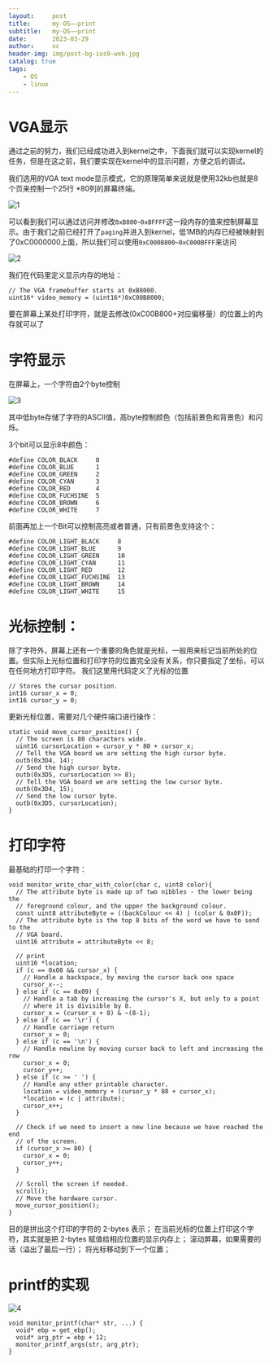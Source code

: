 ```yaml
---
layout:     post
title:      my-OS——print
subtitle:   my-OS——print
date:       2023-03-29
author:     xc
header-img: img/post-bg-ios9-web.jpg
catalog: true
tags:
    - OS
    - linux
---
```


# VGA显示

通过之前的努力，我们已经成功进入到kernel之中，下面我们就可以实现kernel的任务，但是在这之前，我们要实现在kernel中的显示问题，方便之后的调试。

我们选用的VGA text mode显示模式，它的原理简单来说就是使用32kb也就是8个页来控制一个25行 *80列的屏幕终端。

![1](https://image-static.segmentfault.com/125/736/1257369244-60c8e377e76b9_fix732  "1")

可以看到我们可以通过访问并修改`0xB800~0xBFFFF`这一段内存的值来控制屏幕显示。由于我们之前已经打开了`paging`并进入到kernel，低1MB的内存已经被映射到了0xC0000000上面，所以我们可以使用`0xC000B800~0xC000BFFF`来访问

![2](https://image-static.segmentfault.com/215/017/2150177228-60c8e1174035c_fix732  "2")

我们在代码里定义显示内存的地址：

```
// The VGA framebuffer starts at 0xB8000.
uint16* video_memory = (uint16*)0xC00B8000;
```

要在屏幕上某处打印字符，就是去修改(0xC00B800+对应偏移量）的位置上的内存就可以了

# 字符显示

在屏幕上，一个字符由2个byte控制

![3](https://image-static.segmentfault.com/132/588/132588017-60c8e132276f9_fix732  "3")

其中低byte存储了字符的ASCII值，高byte控制颜色（包括前景色和背景色）和闪烁。

3个bit可以显示8中颜色：

```
#define COLOR_BLACK     0
#define COLOR_BLUE      1
#define COLOR_GREEN     2
#define COLOR_CYAN      3
#define COLOR_RED       4
#define COLOR_FUCHSINE  5
#define COLOR_BROWN     6
#define COLOR_WHITE     7
```

前面再加上一个Bit可以控制高亮或者普通，只有前景色支持这个：
```
#define COLOR_LIGHT_BLACK     8
#define COLOR_LIGHT_BLUE      9
#define COLOR_LIGHT_GREEN     10
#define COLOR_LIGHT_CYAN      11
#define COLOR_LIGHT_RED       12
#define COLOR_LIGHT_FUCHSINE  13
#define COLOR_LIGHT_BROWN     14
#define COLOR_LIGHT_WHITE     15
```

# 光标控制：
除了字符外，屏幕上还有一个重要的角色就是光标，一般用来标记当前所处的位置。但实际上光标位置和打印字符的位置完全没有关系，你只要指定了坐标，可以在任何地方打印字符。
我们这里用代码定义了光标的位置

```
// Stores the cursor position.
int16 cursor_x = 0;
int16 cursor_y = 0;
```

更新光标位置，需要对几个硬件端口进行操作：

```
static void move_cursor_position() {
  // The screen is 80 characters wide.
  uint16 cursorLocation = cursor_y * 80 + cursor_x;
  // Tell the VGA board we are setting the high cursor byte.
  outb(0x3D4, 14);
  // Send the high cursor byte.
  outb(0x3D5, cursorLocation >> 8);
  // Tell the VGA board we are setting the low cursor byte.
  outb(0x3D4, 15);
  // Send the low cursor byte.
  outb(0x3D5, cursorLocation);
}
```

# 打印字符

最基础的打印一个字符：
```
void monitor_write_char_with_color(char c, uint8 color){
  // The attribute byte is made up of two nibbles - the lower being the 
  // foreground colour, and the upper the background colour.
  const uint8 attributeByte = ((backColour << 4) | (color & 0x0F));
  // The attribute byte is the top 8 bits of the word we have to send to the
  // VGA board.
  uint16 attribute = attributeByte << 8;

  // print
  uint16 *location;
  if (c == 0x08 && cursor_x) {
    // Handle a backspace, by moving the cursor back one space
    cursor_x--;
  } else if (c == 0x09) {
    // Handle a tab by increasing the cursor's X, but only to a point
    // where it is divisible by 8.
    cursor_x = (cursor_x + 8) & ~(8-1);
  } else if (c == '\r') {
    // Handle carriage return
    cursor_x = 0;
  } else if (c == '\n') {
    // Handle newline by moving cursor back to left and increasing the row
    cursor_x = 0;
    cursor_y++;
  } else if (c >= ' ') {
    // Handle any other printable character.
    location = video_memory + (cursor_y * 80 + cursor_x);
    *location = (c | attribute);
    cursor_x++;
  }

  // Check if we need to insert a new line because we have reached the end
  // of the screen.
  if (cursor_x >= 80) {
    cursor_x = 0;
    cursor_y++;
  }

  // Scroll the screen if needed.
  scroll();
  // Move the hardware cursor.
  move_cursor_position();
}
```
目的是拼出这个打印的字符的 2-bytes 表示；
在当前光标的位置上打印这个字符，其实就是把 2-bytes 赋值给相应位置的显示内存上；
滚动屏幕，如果需要的话（溢出了最后一行）；
将光标移动到下一个位置；

# printf的实现

![4](https://image-static.segmentfault.com/937/020/937020496-60c8e13db06fa_fix732  "4")

```
void monitor_printf(char* str, ...) {
  void* ebp = get_ebp();
  void* arg_ptr = ebp + 12;
  monitor_printf_args(str, arg_ptr);
}
```

